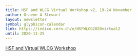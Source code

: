 ```yaml
---
title: HSF and WLCG Virtual Workshop v2, 19-24 November
author: Graeme A Stewart
layout: newsletter
symbol: glyphicon-calendar
link: https://indico.cern.ch/e/HSFWLCG2020virtual2
until: 2020-11-25
---
```

[HSF and Virtual WLCG Workshop](https://indico.cern.ch/e/HSFWLCG2020virtual2)
